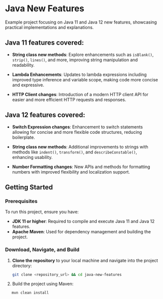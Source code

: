 # Java New Features

Example project focusing on Java 11 and Java 12 new features, showcasing practical implementations and explanations.

## Java 11 features covered:

- **String class new methods**: Explore enhancements such as `isBlank()`, `strip()`, `lines()`, and more, improving string manipulation and readability.

- **Lambda Enhancements**: Updates to lambda expressions including improved type inference and variable scope, making code more concise and expressive.

- **HTTP Client changes**: Introduction of a modern HTTP client API for easier and more efficient HTTP requests and responses.

## Java 12 features covered:

- **Switch Expression changes**: Enhancement to switch statements allowing for concise and more flexible code structures, reducing boilerplate.

- **String class new methods**: Additional improvements to strings with methods like `indent()`, `transform()`, and `describeConstable()`, enhancing usability.

- **Number Formatting changes**: New APIs and methods for formatting numbers with improved flexibility and localization support.

## Getting Started

### Prerequisites

To run this project, ensure you have:

- **JDK 11 or higher**: Required to compile and execute Java 11 and Java 12 features.
- **Apache Maven**: Used for dependency management and building the project.

### Download, Navigate, and Build

1. **Clone the repository** to your local machine and navigate into the project directory:

   ```bash
   git clone <repository_url> && cd java-new-features

3. Build the project using Maven:
 ```bash
    mvn clean install

